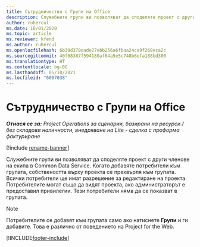 ```yaml
---
title: Сътрудничество с Групи на Office
description: Служебните групи ви позволяват да споделяте проект с други членове на екипа в рамките на Common Data Service.
author: ruhercul
ms.date: 10/01/2020
ms.topic: article
ms.reviewer: kfend
ms.author: ruhercul
ms.openlocfilehash: 6b39d370eade27ebb256a6fbaa24ca9f268eca2c
ms.sourcegitcommit: 40f68387f594180af64a5e5c748b6efa188bd300
ms.translationtype: HT
ms.contentlocale: bg-BG
ms.lasthandoff: 05/10/2021
ms.locfileid: "6007038"
---
```

# <a name="collaboration-with-office-groups"></a>Сътрудничество с Групи на Office

_**Отнася се за:** Project Operations за сценарии, базирани на ресурси / без складови наличности, внедряване на Lite - сделка с проформа фактуриране_

[!include [rename-banner](~/includes/cc-data-platform-banner.md)]

Служебните групи ви позволяват да споделяте проект с други членове на екипа в Common Data Service. Когато добавяте потребители към групата, собствеността върху проекта се прехвърля към групата. Всички потребители ще имат разрешение за редактиране на проекта. Потребителите могат също да видят проекта, ако администраторът е предоставил привилегии. Тези потребители няма да се показват в групата.

> [!NOTE] 
> Потребителите се добавят към групата само ако натиснете **Групи** и ги добавите. Това е различно от поведението на Project for the Web. 



[!INCLUDE[footer-include](../includes/footer-banner.md)]